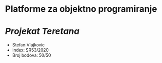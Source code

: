 **Platforme za objektno programiranje**
========================
# *Projekat Teretana*

- Stefan Vlajkovic
- Index: SR53/2020
- Broj bodova: 50/50 
